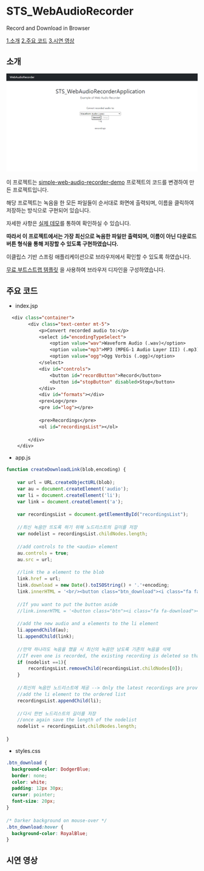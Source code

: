 # STS_WebAudioRecorder
Record and Download in Browser

[1.소개](#소개)
[2.주요 코드](#주요-코드)
[3.시연 영상](#시연-영상)

## 소개

![시작 화면](https://github.com/jee00609/STS_WebAudioRecorder/blob/master/src/main/resources/static/assets/img/WebAudioRecorder.PNG)

이 프로젝트는 [simple-web-audio-recorder-demo](https://github.com/addpipe/simple-web-audio-recorder-demo) 프로젝트의 코드를 변경하여 만든 프로젝트입니다.

해당 프로젝트는 녹음을 한 모든 파일들이 순서대로 화면에 출력되며, 이름을 클릭하여 저장하는 방식으로 구현되어 있습니다.

자세한 사항은 [실제 데모](https://addpipe.com/simple-web-audio-recorder-demo/)를 통하여 확인하실 수 있습니다.

**따라서 이 프로젝트에서는 가장 최신으로 녹음한 파일만 출력되며, 이름이 아닌 다운로드 버튼 형식을 통해 저장할 수 있도록 구현하였습니다.**

이클립스 기반 스프링 애플리케이션으로 브라우저에서 확인할 수 있도록 하였습니다.

[무료 부트스트랩 템플릿](https://startbootstrap.com/template/bare) 을 사용하여 브라우저 디자인을 구성하였습니다.

## 주요 코드

* index.jsp

```jsp
  <div class="container">
        <div class="text-center mt-5">
            <p>Convert recorded audio to:</p>
            <select id="encodingTypeSelect">
                <option value="wav">Waveform Audio (.wav)</option>
                <option value="mp3">MP3 (MPEG-1 Audio Layer III) (.mp3)</option>
                <option value="ogg">Ogg Vorbis (.ogg)</option>
            </select>
            <div id="controls">
                <button id="recordButton">Record</button>
                <button id="stopButton" disabled>Stop</button>
            </div>
            <div id="formats"></div>
            <pre>Log</pre>
            <pre id="log"></pre>

            <pre>Recordings</pre>
            <ol id="recordingsList"></ol>

        </div>
    </div>
```

* app.js

```js
function createDownloadLink(blob,encoding) {
	
	var url = URL.createObjectURL(blob);
	var au = document.createElement('audio');
	var li = document.createElement('li');
	var link = document.createElement('a');
	
	var recordingsList = document.getElementById("recordingsList");
	
	//최신 녹음만 뜨도록 하기 위해 노드리스트의 길이를 저장
	var nodelist = recordingsList.childNodes.length;
	
	//add controls to the <audio> element
	au.controls = true;
	au.src = url;

	//link the a element to the blob
	link.href = url;
	link.download = new Date().toISOString() + '.'+encoding;
	link.innerHTML = '<br/><button class="btn_download"><i class="fa fa-download"></i> Download</button>';
	
	//If you want to put the button aside
	//link.innerHTML = '<button class="btn"><i class="fa fa-download"></i> Download</button>';

	//add the new audio and a elements to the li element
	li.appendChild(au);
	li.appendChild(link);
	
	//만약 하나라도 녹음을 했을 시 최신의 녹음만 남도록 기존의 녹음을 삭제
	//If even one is recorded, the existing recording is deleted so that only the latest recording remains.
	if (nodelist ==1){
		recordingsList.removeChild(recordingsList.childNodes[0]); 
	}

	//최신의 녹음만 노드리스트에 제공 --> Only the latest recordings are provided in the node list
	//add the li element to the ordered list
	recordingsList.appendChild(li);
	
	//다시 한번 노드리스트의 길이를 저장
	//once again save the length of the nodelist
	nodelist = recordingsList.childNodes.length;

}
```

* styles.css

```css
.btn_download {
  background-color: DodgerBlue;
  border: none;
  color: white;
  padding: 12px 30px;
  cursor: pointer;
  font-size: 20px;
}

/* Darker background on mouse-over */
.btn_download:hover {
  background-color: RoyalBlue;
}
```

## 시연 영상
